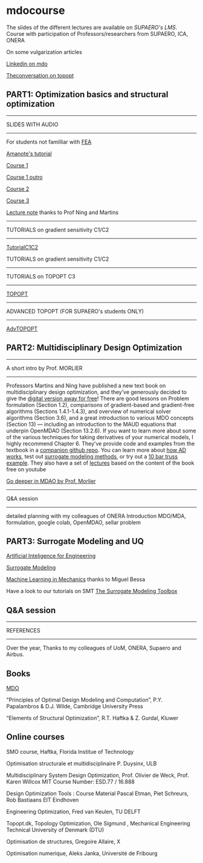 # mdocourse 
The slides of the different lectures are available on *SUPAERO's LMS*.
Course with participation of Professors/researchers from SUPAERO, ICA, ONERA


On some vulgarization articles

[Linkedin on mdo](https://www.linkedin.com/pulse/optimization-mdo-connecting-people-joseph-morlier/)

[Theconversation on topopt](https://www.linkedin.com/pulse/possible-build-aircraft-wing-lego-joseph-morlier/)



## PART1:  Optimization basics and structural optimization

****
SLIDES WITH AUDIO 
****

For students not familliar with [FEA](https://www.youtube.com/watch?v=GHjopp47vvQ)

[Amanote's tutorial](https://www.youtube.com/watch?v=DvLyo9mtf3U)

[Course 1](https://github.com/jomorlier/mdocourse/blob/master/Course1.md)

[Course 1 outro](https://github.com/jomorlier/mdocourse/blob/master/Course1o.md)

[Course 2](https://github.com/jomorlier/mdocourse/blob/master/Course2.md)

[Course 3](https://github.com/jomorlier/mdocourse/blob/master/Course3.md)

[Lecture note](http://flowlab.groups.et.byu.net/mdobook.pdf) thanks to Prof Ning and Martins


****
TUTORIALS on gradient sensitivity  C1/C2
****


[TutorialC1C2](https://github.com/jomorlier/mdocourse/blob/master/tutorialC1C2.md)

TUTORIALS on gradient sensitivity  C1/C2

****
TUTORIALS on TOPOPT C3
****


[TOPOPT](https://github.com/jomorlier/mdocourse/blob/master/TOPOPT.md)


****
ADVANCED TOPOPT (FOR SUPAERO's students ONLY)
****

[AdvTOPOPT](https://github.com/jomorlier/mdocourse/blob/master/AdvTOPOPT.md)



## PART2:  Multidisciplinary Design Optimization


****
A short intro by Prof. MORLIER
****



Professors Martins and Ning have published a new text book on multidisciplinary design optimization, and they’ve generously decided to give the [digital version away for free](https://mdobook.github.io/)!
There are good lessons on Problem formulation (Section 1.2), comparisons of gradient-based and gradient-free algorithms (Sections 1.4.1-1.4.3), and overview of numerical solver algorithms (Section 3.6), and a great introduction to various MDO concepts (Section 13) — including an introduction to the MAUD equations that underpin OpenMDAO (Section 13.2.6). If you want to learn more about some of the various techniques for taking derivatives of your numerical models, I highly recommend Chapter 6.
They’ve provide code and examples from the textbook in a [companion github repo](https://github.com/mdobook/resources). You can learn more about [how AD works](https://github.com/mdobook/resources/tree/main/exercises/ad_mydual), test out [surrogate modeling methods](https://github.com/mdobook/resources/tree/main/exercises/surrogate), or try out a [10 bar truss example](https://github.com/mdobook/resources/tree/main/exercises/tenbartruss).
They also have a set of [lectures](https://www.youtube.com/playlist?list=PLj6pNSgoumyfNUw0T_dOv5g6QzDf6tHmq) based on the content of the book free on youtube

[Go deeper in MDAO by Prof. Morlier](https://github.com/jomorlier/mdocourse/blob/master/mdo.md)

****
Q&A session
****
detailed planning with my colleagues of ONERA
Introduction MDO/MDA, formulation, google colab, OpenMDAO, sellar problem


## PART3:  Surrogate Modeling and UQ


[Artificial Inteligence for Engineering](https://www.monolithai.com)

[Surrogate Modeling](https://github.com/jomorlier/mdocourse/blob/master/gp.md)

[Machine Learning in Mechanics](https://imechanica.org/node/23957) thanks to Miguel Bessa

Have a look to our tutorials on SMT [The Surrogate Modeling Toolbox](https://github.com/SMTorg/SMT)

## Q&A session 

  

****
REFERENCES
****

Over the year, Thanks to my colleagues of UoM, ONERA, Supaero and Airbus.

## Books

[MDO](https://openmdao.org/a-new-free-text-book-on-mdo/)

"Principles of Optimal Design  Modeling and Computation”, P.Y. Papalambros & D.J. Wilde, Cambridge University Press

“Elements of Structural Optimization”, R.T. Haftka & Z. Gurdal, Kluwer 


## Online courses
SMO course, Haftka, Florida Institue of Technology

Optimisation structurale et multidisciplinaire P. Duysinx, ULB

Multidisciplinary System Design Optimization, Prof. Olivier de Weck, Prof. Karen Willcox MIT Course Number: ESD.77 / 16.888

Design Optimization Tools : Course Material Pascal Etman, Piet Schreurs, Rob Bastiaans EIT Eindhoven

Engineering Optimization, Fred van Keulen, TU DELFT

Topopt.dk, Topology Optimization, Ole Sigmund , Mechanical Engineering Technical University of Denmark (DTU)

Optimisation de structures, Gregoire Allaire, X

Optimisation numerique, Aleks Janka, Université de Fribourg



